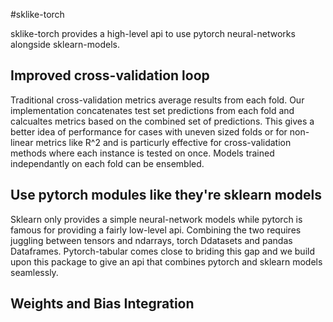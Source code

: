 #sklike-torch

sklike-torch provides a high-level api to use pytorch neural-networks alongside sklearn-models.


## Improved cross-validation loop 

Traditional cross-validation metrics average results from each fold. Our implementation concatenates test set predictions from each fold and calcualtes metrics based on the combined set of predictions. This gives a better idea of performance for cases with uneven sized folds or for non-linear metrics like R^2 and is particurly effective for cross-validation methods where each instance is tested on once. Models trained independantly on each fold can be ensembled.

## Use pytorch modules like they're sklearn models

Sklearn only provides a simple neural-network models while pytorch is famous for providing a fairly low-level api. Combining the two requires juggling between tensors and ndarrays, torch Ddatasets and pandas Dataframes. Pytorch-tabular comes close to briding this gap and we build upon this package to give an api that combines pytorch and sklearn models seamlessly.  

## Weights and Bias Integration

